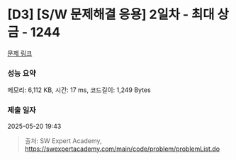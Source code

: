 # [D3] [S/W 문제해결 응용] 2일차 - 최대 상금 - 1244 

[문제 링크](https://swexpertacademy.com/main/code/problem/problemDetail.do?contestProbId=AV15Khn6AN0CFAYD) 

### 성능 요약

메모리: 6,112 KB, 시간: 17 ms, 코드길이: 1,249 Bytes

### 제출 일자

2025-05-20 19:43



> 출처: SW Expert Academy, https://swexpertacademy.com/main/code/problem/problemList.do